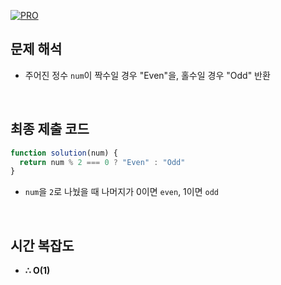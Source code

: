 [![PRO]][Link]

## 문제 해석

- 주어진 정수 `num`이 짝수일 경우 "Even"을, 홀수일 경우 "Odd" 반환

<br/>

## 최종 제출 코드

```javascript
function solution(num) {
  return num % 2 === 0 ? "Even" : "Odd"
}
```

- `num`을 `2`로 나눴을 때 나머지가 0이면 `even`, 1이면 `odd`

<br/>

## 시간 복잡도

- **∴ O(1)**

<br/>

<!---------------------------------------------------------------------------->

[PRO]: https://github.com/GoSSaChin/algorithm-js/assets/107768516/67c43b52-bc3f-4571-a249-5519021afbb0
[Link]: https://school.programmers.co.kr/learn/courses/30/lessons/12937
